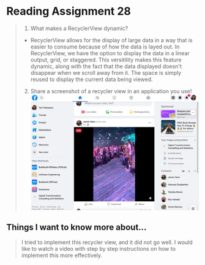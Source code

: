 # Reading Assignment 28

> 1. What makes a RecyclerView dynamic?
> - RecyclerView allows for the display of large data in a way that is easier to consume because of how the data is layed out. In RecyclerView, we have the option to display the data in a linear output, grid, or staggered. This versitility makes this feature dynamic, along with the fact that the data displayed doesn't disappear when we scroll away from it. The space is simply reused to display the current data being viewed. 
> 2. Share a screenshot of a recycler view in an application you use!
![Facebook](Course_img/rview.png)

## Things I want to know more about...
>I tried to implement this recycler view, and it did not go well. I would like to watch a video with step by step instructions on how to implement this more effectively.
